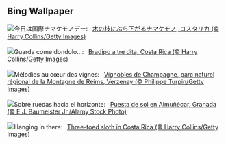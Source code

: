 ## Bing Wallpaper
![](https://www.bing.com/th?id=OHR.SmilingSloth_JA-JP4479144213_UHD.jpg&w=1000)今日は国際ナマケモノデー:&nbsp;&ensp;[木の枝にぶら下がるナマケモノ, コスタリカ (© Harry Collins/Getty Images)](https://www.bing.com/th?id=OHR.SmilingSloth_JA-JP4479144213_UHD.jpg)
<br><br/>
![](https://www.bing.com/th?id=OHR.SmilingSloth_IT-IT8557895163_UHD.jpg&w=1000)Guarda come dondolo...:&nbsp;&ensp;[Bradipo a tre dita, Costa Rica (© Harry Collins/Getty Images)](https://www.bing.com/th?id=OHR.SmilingSloth_IT-IT8557895163_UHD.jpg)
<br><br/>
![](https://www.bing.com/th?id=OHR.NuitsChampagne_FR-FR1213854382_UHD.jpg&w=1000)Mélodies au cœur des vignes:&nbsp;&ensp;[Vignobles de Champagne, parc naturel régional de la Montagne de Reims, Verzenay (© Philippe Turpin/Getty Images)](https://www.bing.com/th?id=OHR.NuitsChampagne_FR-FR1213854382_UHD.jpg)
<br><br/>
![](https://www.bing.com/th?id=OHR.SpanishBMXRacingChampionship_ES-ES3255025375_UHD.jpg&w=1000)Sobre ruedas hacia el horizonte:&nbsp;&ensp;[Puesta de sol en Almuñécar, Granada (© E.J. Baumeister Jr./Alamy Stock Photo)](https://www.bing.com/th?id=OHR.SpanishBMXRacingChampionship_ES-ES3255025375_UHD.jpg)
<br><br/>
![](https://www.bing.com/th?id=OHR.SmilingSloth_EN-GB0473899381_UHD.jpg&w=1000)Hanging in there:&nbsp;&ensp;[Three-toed sloth in Costa Rica (© Harry Collins/Getty Images)](https://www.bing.com/th?id=OHR.SmilingSloth_EN-GB0473899381_UHD.jpg)
<br><br/>
